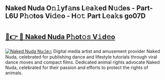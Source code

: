 ## Naked Nuda O𝚗𝚕yf𝚊ns L𝚎a𝚔ed N𝚞𝚍es - Part-L6U P𝚑𝚘tos Vi𝚍𝚎o - H𝚘𝚝 Part L𝚎a𝚔s go07D

# <h2><a href="http://kf354w.oniu.top/?m=Naked+Nuda">🔗👉 🔴 Naked Nuda P𝚑ot𝚘𝚜 V𝚒d𝚎o</a></h2>

[![Naked Nuda Nu𝚍e𝚜](https://i.imgur.com/0qMVB7G.gif)](http://kf354w.oniu.top/?m=Naked+Nuda)
Digital media artist and amusement provider Naked Nuda, celebrated for publishing dance and lifestyle tutorials through viral dance moves and compact films. Dedicated animal rights advocate Naked Nuda, celebrated for their passion and efforts to protect the rights of animals.  
